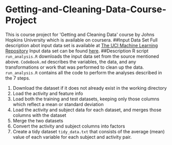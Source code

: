 # Getting-and-Cleaning-Data-Course-Project
This is course project for 'Getting and Cleaning Data' course by  Johns Hopkins University which is available on coursera.
##Input Data Set
Full description abot input data set is available at [The UCI Machine Learning Repository](http://archive.ics.uci.edu/ml/datasets/Human+Activity+Recognition+Using+Smartphones)
Input data set can be found [here](https://d396qusza40orc.cloudfront.net/getdata%2Fprojectfiles%2FUCI%20HAR%20Dataset.zip).
##Description
R script `run_analysis.R` downloads the input data set from the source mentioned above.
`CodeBook.md` describes the variables, the data, and any transformations or work that was performed to clean up the data.
`run_analysis.R` contains all the code to perform the analyses described in the 7 steps. 

1. Download the dataset if it does not already exist in the working directory
2. Load the activity and feature info
3. Load both the training and test datasets, keeping only those columns which reflect a mean or standard deviation
4. Load the activity and subject data for each dataset, and merges those columns with the dataset
5. Merge the two datasets
6. Convert the activity and subject columns into factors
7. Create a tidy dataset `tidy_data.txt` that consists of the average (mean) value of each variable for each subject and activity pair.




